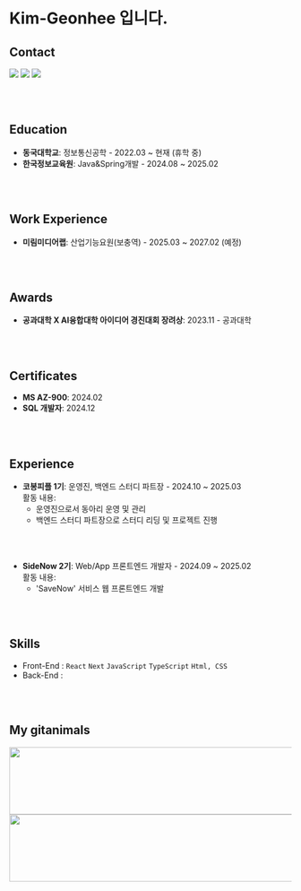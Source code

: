 # Kim-Geonhee 입니다.


## Contact

<a href="mailto:kafoo0105@gmail.com"><img
    src="https://img.shields.io/badge/Gmail-EA4335?style=flat-square&logo=Gmail&logoColor=white&link=kafoo0105@gmail.com" /></a>
<a href="https://velog.io/@kafoo0105/posts"><img
    src="https://img.shields.io/badge/Velog-EA4365?style=flat-square&logo=Velog&logoColor=white&link=(https://velog.io/@kafoo0105/posts)" /></a>
<a href="https://platinum-beam-072.notion.site/1157467b564580d9bdb5d522fd9be5d3"><img
    src="https://img.shields.io/badge/Notion-000000?style=flat-square&logo=notion&logoColor=white" /></a>

<br><br>


## Education

- **동국대학교**: 정보통신공학 - 2022.03 ~ 현재 (휴학 중)  
- **한국정보교육원**: Java&Spring개발 - 2024.08 ~ 2025.02

<br><br>


## Work Experience

- **미림미디어랩**: 산업기능요원(보충역) - 2025.03 ~ 2027.02 (예정)  

<br><br>


## Awards

- **공과대학 X AI융합대학 아이디어 경진대회 장려상**: 2023.11 - 공과대학  

<br><br>


## Certificates

- **MS AZ-900**: 2024.02  
- **SQL 개발자**: 2024.12

<br><br>


## Experience

- **코봉피플 1기**: 운영진, 백엔드 스터디 파트장 - 2024.10 ~ 2025.03  
  활동 내용:
  - 운영진으로서 동아리 운영 및 관리
  - 백엔드 스터디 파트장으로 스터디 리딩 및 프로젝트 진행

<br><br>


- **SideNow 2기**: Web/App 프론트엔드 개발자 - 2024.09 ~ 2025.02  
  활동 내용:
  - 'SaveNow' 서비스 웹 프론트엔드 개발

<br><br>

 
## Skills

- Front-End : `React` `Next` `JavaScript` `TypeScript` `Html, CSS`
- Back-End : 


<br>
<br>

## My gitanimals

<a href="https://github.com/devxb/gitanimals">
  <img
    src="https://render.gitanimals.org/lines/kafoo0105?pet-id=654904966268974588"
    width="1000"
    height="120"
  />
</a>
  

<a href="https://github.com/devxb/gitanimals">
  <img
    src="https://render.gitanimals.org/lines/kafoo0105?pet-id=657025457570046742"
    width="1000"
    height="120"
  />
</a>
  


